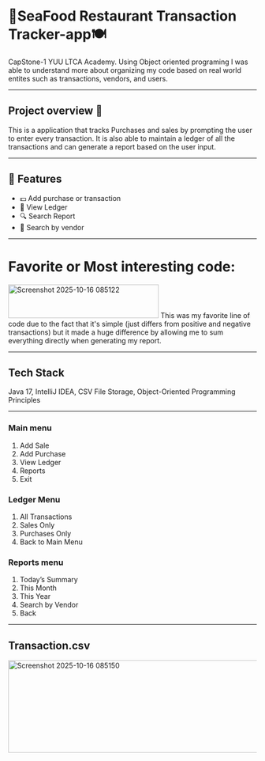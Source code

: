 # 🎣SeaFood Restaurant Transaction Tracker-app🍽️
CapStone-1 YUU LTCA Academy.
Using Object oriented programing I was able to understand more about organizing my code based on real world entites such as transactions, vendors, and users.

---

## Project overview 📑
This is a application that tracks Purchases and sales by prompting the user to enter every transaction. It is also able to maintain a ledger of all the transactions and can generate a report based on the user input.

---

## 🚀 Features
- 💵 Add purchase or transaction
- 📄 View Ledger
- 🔍 Search Report 
- 👤 Search by vendor

---  

# Favorite or Most interesting code:
<img width="305" height="68" alt="Screenshot 2025-10-16 085122" src="https://github.com/user-attachments/assets/75417532-1b08-4432-92e9-c76fc4f890fb" />
This was my favorite line of code due to the fact that it's simple (just differs from positive and negative transactions) but it made a huge difference by allowing me to sum everything directly when generating my report.

---  

## Tech Stack
Java 17, IntelliJ IDEA, CSV File Storage, Object-Oriented Programming Principles

---

### Main menu
1) Add Sale
2) Add Purchase
3) View Ledger
4) Reports
5) Exit
### Ledger Menu
1) All Transactions
2) Sales Only
3) Purchases Only
4) Back to Main Menu
### Reports menu
1) Today’s Summary
2) This Month
3) This Year
4) Search by Vendor
5) Back

---  

## Transaction.csv
<img width="1279" height="187" alt="Screenshot 2025-10-16 085150" src="https://github.com/user-attachments/assets/8a41ff1e-aff3-4805-ba21-05de9b73a1c2" />
